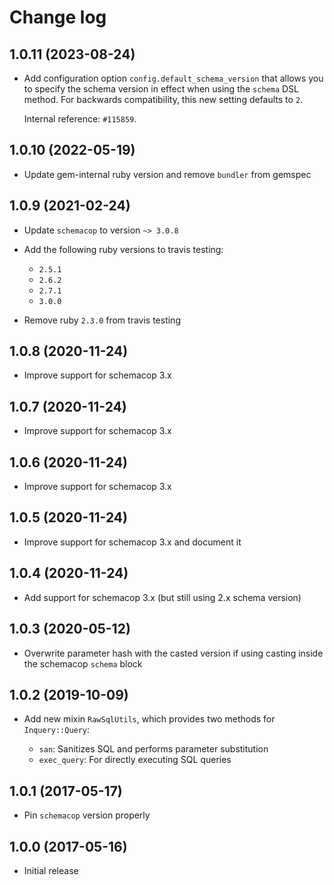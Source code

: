 # Change log

## 1.0.11 (2023-08-24)

* Add configuration option `config.default_schema_version` that allows you to
  specify the schema version in effect when using the `schema` DSL method. For
  backwards compatibility, this new setting defaults to `2`.

  Internal reference: `#115859`.

## 1.0.10 (2022-05-19)

* Update gem-internal ruby version and remove `bundler` from gemspec

## 1.0.9 (2021-02-24)

- Update `schemacop` to version `~> 3.0.8`

- Add the following ruby versions to travis testing:
  - `2.5.1`
  - `2.6.2`
  - `2.7.1`
  - `3.0.0`

- Remove ruby `2.3.0` from travis testing

## 1.0.8 (2020-11-24)

- Improve support for schemacop 3.x

## 1.0.7 (2020-11-24)

- Improve support for schemacop 3.x

## 1.0.6 (2020-11-24)

- Improve support for schemacop 3.x

## 1.0.5 (2020-11-24)

- Improve support for schemacop 3.x and document it

## 1.0.4 (2020-11-24)

- Add support for schemacop 3.x (but still using 2.x schema version)

## 1.0.3 (2020-05-12)

- Overwrite parameter hash with the casted version if using 
  casting inside the schemacop `schema` block

## 1.0.2 (2019-10-09)

- Add new mixin `RawSqlUtils`, which provides two methods for
  `Inquery::Query`:

    - `san`: Sanitizes SQL and performs parameter substitution
    - `exec_query`: For directly executing SQL queries

## 1.0.1 (2017-05-17)

- Pin `schemacop` version properly

## 1.0.0 (2017-05-16)

- Initial release
